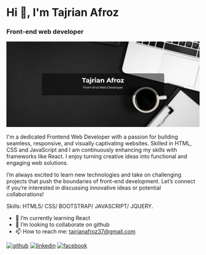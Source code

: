 # Hi 👋, I'm Tajrian Afroz
### Front-end web developer
![github](./gitbanner.png)

I'm a dedicated Frontend Web Developer with a passion for building seamless, responsive, and visually captivating websites. Skilled in HTML, CSS and JavaScript and  I am continuously enhancing my skills with frameworks like React. I enjoy turning creative ideas into functional and engaging web solutions. 

I’m always excited to learn new technologies and take on challenging projects that push the boundaries of front-end development. Let’s connect if you’re interested in discussing innovative ideas or potential collaborations!

Skills:  HTML5/ CSS/ BOOTSTRAP/ JAVASCRIPT/ JQUERY.

- 🌱 I’m currently learning React 
- 👯 I’m looking to collaborate on github 
- 📫 How to reach me: tajrianafroz37@gmail.com 


[<img src='https://cdn.jsdelivr.net/npm/simple-icons@3.0.1/icons/github.svg' alt='github' height='40'>](https://github.com/tajrianafroz)  [<img src='https://cdn.jsdelivr.net/npm/simple-icons@3.0.1/icons/linkedin.svg' alt='linkedin' height='40'>](https://www.linkedin.com/in/linkedin.com/in/tajrian-afroz-8b1a3832a/)  [<img src='https://cdn.jsdelivr.net/npm/simple-icons@3.0.1/icons/facebook.svg' alt='facebook' height='40'>](https://www.facebook.com/https://www.facebook.com/tajrian.afroz.13/)  

